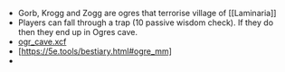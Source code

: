 - Gorb, Krogg and Zogg are ogres that terrorise village of [[Laminaria]]
- Players can fall through a trap (10 passive wisdom check). If they do then they end up in Ogres cave.
- [ogr_cave.xcf](../assets/ogr_cave_1727968037304_0.xcf)
- [https://5e.tools/bestiary.html#ogre_mm]
-